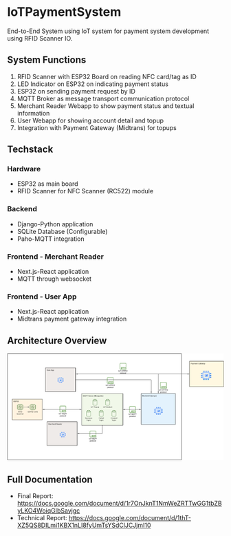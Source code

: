 # IoTPaymentSystem

End-to-End System using IoT system for payment system development using RFID Scanner IO.

## System Functions

1. RFID Scanner with ESP32 Board on reading NFC card/tag as ID
2. LED Indicator on ESP32 on indicating payment status
3. ESP32 on sending payment request by ID
4. MQTT Broker as message transport communication protocol
5. Merchant Reader Webapp to show payment status and textual information
6. User Webapp for showing account detail and topup
7. Integration with Payment Gateway (Midtrans) for topups

## Techstack

### Hardware

-   ESP32 as main board
-   RFID Scanner for NFC Scanner (RC522) module

### Backend

-   Django-Python application
-   SQLite Database (Configurable)
-   Paho-MQTT integration

### Frontend - Merchant Reader

-   Next.js-React application
-   MQTT through websocket

### Frontend - User App

-   Next.js-React application
-   Midtrans payment gateway integration

## Architecture Overview

[![Architecture Diagram](docs/images/architecture.png)](https://docs.google.com/document/d/1r7OnJknT1NmWeZRTTwGG1tbZByLKO4WoiqGIbSavjgc)

## Full Documentation

-   Final Report: https://docs.google.com/document/d/1r7OnJknT1NmWeZRTTwGG1tbZByLKO4WoiqGIbSavjgc
-   Technical Report: https://docs.google.com/document/d/1thT-XZ5QS8DILmi1KBX1nLI8fyUmTsYSdClJCJjmI10
